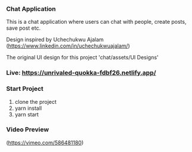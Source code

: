### Chat Application

This is a chat application where users can chat with people, create posts, save post etc.

Design inspired by Uchechukwu Ajalam (https://www.linkedin.com/in/uchechukwuajalam/)

The original UI design for this project 'chat/assets/UI Designs'

### Live: https://unrivaled-quokka-fdbf26.netlify.app/

### Start Project
1. clone the project
2. yarn install
3. yarn start

### Video Preview
(https://vimeo.com/586481180)


